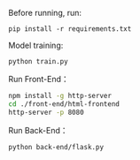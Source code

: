 Before running, run:

```
pip install -r requirements.txt
```

Model training: 

```
python train.py
```





Run Front-End：

```bash
npm install -g http-server
cd ./front-end/html-frontend
http-server -p 8080
```

Run Back-End：

```bash
python back-end/flask.py
```

